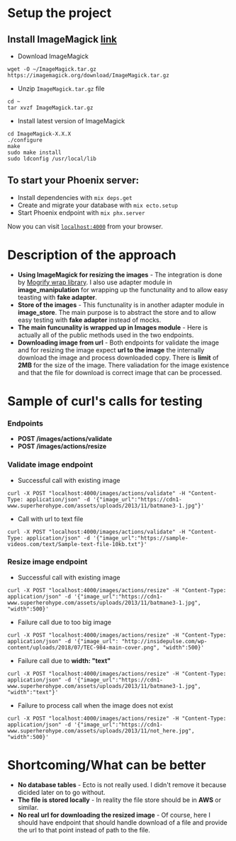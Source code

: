 # Setup the project

## Install ImageMagick [link](https://imagemagick.org/script/install-source.php)
  * Download ImageMagick
  ```shell
  wget -O ~/ImageMagick.tar.gz https://imagemagick.org/download/ImageMagick.tar.gz
  ```
  * Unzip `ImageMagick.tar.gz` file
  ```shell
  cd ~
  tar xvzf ImageMagick.tar.gz
  ```
  * Install latest version of ImageMagick
  ```shell
  cd ImageMagick-X.X.X
  ./configure
  make
  sudo make install
  sudo ldconfig /usr/local/lib
  ```
## To start your Phoenix server:

  * Install dependencies with `mix deps.get`
  * Create and migrate your database with `mix ecto.setup`
  * Start Phoenix endpoint with `mix phx.server`

Now you can visit [`localhost:4000`](http://localhost:4000) from your browser.

# Description of the approach

  * __Using ImageMagick for resizing the images__ - The integration is done by [Mogrify wrap library](https://hexdocs.pm/mogrify/Mogrify.html#content).
    I also use adapter module in __image_manipulation__ for wrapping up the functunality and to allow easy teasting with __fake adapter__.
  * __Store of the images__ - This functunality is in another adapter module in __image_store__. The main purpose is to abstract
    the store and to allow easy testing with __fake adapter__ instead of mocks.
  * __The main funcunality is wrapped up in Images module__ - Here is actually all of the public methods used in the two endpoints.
  * __Downloading image from url__ - Both endpoints for validate the image and for resizing the image expect __url to the image__
    the internally download the image and process downloaded copy. There is __limit__ of __2MB__ for the size of the image.
    There valiadation for the image existence and that the file for download is correct image that can be processed.

# Sample of curl's calls for testing

### Endpoints

  * __POST  /images/actions/validate__
  * __POST  /images/actions/resize__

### Validate image endpoint

  * Successful call with existing image
  ```shell
  curl -X POST "localhost:4000/images/actions/validate" -H "Content-Type: application/json" -d '{"image_url":"https://cdn1-www.superherohype.com/assets/uploads/2013/11/batmane3-1.jpg"}'
  ```
  * Call with url to text file
  ```shell
  curl -X POST "localhost:4000/images/actions/validate" -H "Content-Type: application/json" -d '{"image_url":"https://sample-videos.com/text/Sample-text-file-10kb.txt"}'
  ```

### Resize image endpoint

  * Successful call with existing image
  ```shell
  curl -X POST "localhost:4000/images/actions/resize" -H "Content-Type: application/json" -d '{"image_url":"https://cdn1-www.superherohype.com/assets/uploads/2013/11/batmane3-1.jpg", "width":500}'
  ```
  * Failure call due to too big image
  ```shell
  curl -X POST "localhost:4000/images/actions/resize" -H "Content-Type: application/json" -d '{"image_url": "http://insidepulse.com/wp-content/uploads/2018/07/TEC-984-main-cover.png", "width":500}'
  ```
  * Failure call due to __width: "text"__
  ```shell
  curl -X POST "localhost:4000/images/actions/resize" -H "Content-Type: application/json" -d '{"image_url":"https://cdn1-www.superherohype.com/assets/uploads/2013/11/batmane3-1.jpg", "width":"text"}'
  ```
  * Failure to process call when the image does not exist
  ```shell
  curl -X POST "localhost:4000/images/actions/resize" -H "Content-Type: application/json" -d '{"image_url":"https://cdn1-www.superherohype.com/assets/uploads/2013/11/not_here.jpg", "width":500}'
  ```

# Shortcoming/What can be better

  * __No database tables__ - Ecto is not really used. I didn't remove it because dicided later on to go without.
  * __The file is stored locally__ - In reality the file store should be in __AWS__ or similar.
  * __No real url for downloading the resized image__ - Of course, here I should have endpoint that should handle
    download of a file and provide the url to that point instead of path to the file.

